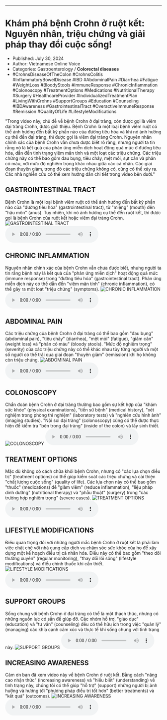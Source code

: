 
---

# Khám phá bệnh Crohn ở ruột kết: Nguyên nhân, triệu chứng và giải pháp thay đổi cuộc sống!

- Published: July 30, 2024
- Author: Vietnamese Online Voice
- Categories: Gastroenterology / **Colorectal diseases**
- #CrohnsDiseaseOfTheColon #CrohnsColitis #InflammatoryBowelDisease #IBD #AbdominalPain #Diarrhea #Fatigue #WeightLoss #BloodyStools #ImmuneResponse #ChronicInflammation #Colonoscopy #TreatmentOptions #Medications #NutritionalTherapy #Surgery #HealthcareProvider #IndividualizedTreatmentPlan #LivingWithCrohns #SupportGroups #Education #Counseling #IBDAwareness #GastrointestinalTract #OveractiveImmuneResponse #Remission #QualityOfLife #LifestyleModifications

"Trong video này, chủ đề về bệnh Crohn ở đại tràng, còn được gọi là viêm đại tràng Crohn, được giới thiệu. Bệnh Crohn là một loại bệnh viêm ruột có thể ảnh hưởng đến bất kỳ phần nào của đường tiêu hóa và khi nó ảnh hưởng cụ thể đến đại tràng, thì được gọi là viêm đại tràng Crohn. Nguyên nhân chính xác của bệnh Crohn vẫn chưa được biết rõ ràng, nhưng người ta tin rằng nó là kết quả của phản ứng miễn dịch hoạt động quá mức ở đường tiêu hóa, dẫn đến tình trạng viêm mãn tính và một loạt các triệu chứng. Các triệu chứng này có thể bao gồm đau bụng, tiêu chảy, mệt mỏi, sụt cân và phân có máu, với mức độ nghiêm trọng khác nhau giữa các cá nhân. Các giai đoạn thuyên giảm, trong đó các triệu chứng không có, cũng có thể xảy ra. Các nhà nghiên cứu có thể xem hướng dẫn chi tiết trong video bên dưới."


## GASTROINTESTINAL TRACT

Bệnh Crohn là một loại bệnh viêm ruột có thể ảnh hưởng đến bất kỳ phần nào của "đường tiêu hóa" (gastrointestinal tract), từ "miệng" (mouth) đến "hậu môn" (anus). Tuy nhiên, khi nó ảnh hưởng cụ thể đến ruột kết, thì được gọi là bệnh Crohn của ruột kết hoặc viêm đại tràng Crohn.
![GASTROINTESTINAL TRACT](https://http-archiver-apis-production-80.schnworks.com/storage/images/transitions/2024-07-30/transition-19907319465-Montserrat-Black-9C27B0.jpg)
<audio controls>
    <source src="https://http-archiver-apis-production-80.schnworks.com/storage/storage/audio/file-12643554400.mp3" type="audio/mpeg">
</audio>



## CHRONIC INFLAMMATION

Nguyên nhân chính xác của bệnh Crohn vẫn chưa được biết, nhưng người ta tin rằng bệnh này là kết quả của "phản ứng miễn dịch" hoạt động quá mức (immune response) trong "đường tiêu hóa" (gastrointestinal tract). Phản ứng miễn dịch này có thể dẫn đến "viêm mãn tính" (chronic inflammation), có thể gây ra một loạt "triệu chứng" (symptoms).
![CHRONIC INFLAMMATION](https://http-archiver-apis-production-80.schnworks.com/storage/images/transitions/2024-07-30/transition--22118654867-Montserrat-SemiBold-303F9F.jpg)
<audio controls>
    <source src="https://http-archiver-apis-production-80.schnworks.com/storage/storage/audio/file-6271781318.mp3" type="audio/mpeg">
</audio>



## ABDOMINAL PAIN

Các triệu chứng của bệnh Crohn ở đại tràng có thể bao gồm "đau bụng" (abdominal pain), "tiêu chảy" (diarrhea), "mệt mỏi" (fatigue), "giảm cân" (weight loss) và "phân có máu" (bloody stools). "Mức độ nghiêm trọng" (severity) của các triệu chứng này có thể khác nhau tùy từng người và một số người có thể trải qua giai đoạn "thuyên giảm" (remission) khi họ không còn triệu chứng.
![ABDOMINAL PAIN](https://http-archiver-apis-production-80.schnworks.com/storage/images/transitions/2024-07-30/transition-15401491639-Montserrat-Regular-283593.jpg)
<audio controls>
    <source src="https://http-archiver-apis-production-80.schnworks.com/storage/storage/audio/file-6386713696.mp3" type="audio/mpeg">
</audio>



## COLONOSCOPY

Chẩn đoán bệnh Crohn ở đại tràng thường bao gồm sự kết hợp của "khám sức khỏe" (physical examinations), "tiền sử bệnh" (medical history), "xét nghiệm trong phòng thí nghiệm" (laboratory tests) và "nghiên cứu hình ảnh" (imaging studies). "Nội soi đại tràng" (colonoscopy) cũng có thể được thực hiện để kiểm tra "bên trong đại tràng" (inside of the colon) và lấy sinh thiết.
![COLONOSCOPY](https://http-archiver-apis-production-80.schnworks.com/storage/images/transitions/2024-07-30/transition-10851240221-Montserrat-SemiBold-1A237E.jpg)
<audio controls>
    <source src="https://http-archiver-apis-production-80.schnworks.com/storage/storage/audio/file-23397678253.mp3" type="audio/mpeg">
</audio>



## TREATMENT OPTIONS

Mặc dù không có cách chữa khỏi bệnh Crohn, nhưng có "các lựa chọn điều trị" (treatment options) có thể giúp kiểm soát các triệu chứng và cải thiện "chất lượng cuộc sống" (quality of life). Các lựa chọn này có thể bao gồm "thuốc" (medications) để "giảm viêm" (reduce inflammation), "liệu pháp dinh dưỡng" (nutritional therapy) và "phẫu thuật" (surgery) trong "các trường hợp nghiêm trọng" (severe cases).
![TREATMENT OPTIONS](https://http-archiver-apis-production-80.schnworks.com/storage/images/transitions/2024-07-30/transition-10485062037-Montserrat-Regular-004895.jpg)
<audio controls>
    <source src="https://http-archiver-apis-production-80.schnworks.com/storage/storage/audio/file-3164568384.mp3" type="audio/mpeg">
</audio>



## LIFESTYLE MODIFICATIONS

Điều quan trọng đối với những người mắc bệnh Crohn ở ruột kết là phải làm việc chặt chẽ với nhà cung cấp dịch vụ chăm sóc sức khỏe của họ để xây dựng một kế hoạch điều trị cá nhân hóa. Điều này có thể bao gồm "theo dõi thường xuyên" (regular monitoring), "thay đổi lối sống" (lifestyle modifications) và điều chỉnh thuốc khi cần thiết.
![LIFESTYLE MODIFICATIONS](https://http-archiver-apis-production-80.schnworks.com/storage/images/transitions/2024-07-30/transition-1452859054-Montserrat-Black-673AB7.jpg)
<audio controls>
    <source src="https://http-archiver-apis-production-80.schnworks.com/storage/storage/audio/file-2433309376.mp3" type="audio/mpeg">
</audio>



## SUPPORT GROUPS

Sống chung với bệnh Crohn ở đại tràng có thể là một thách thức, nhưng có những nguồn lực có sẵn để giúp đỡ. Các nhóm hỗ trợ, "giáo dục" (education) và "tư vấn" (counseling) đều có thể hữu ích trong việc "quản lý" (managing) các khía cạnh cảm xúc và thực tế khi sống chung với tình trạng này.
![SUPPORT GROUPS](https://http-archiver-apis-production-80.schnworks.com/storage/images/transitions/2024-07-30/transition-10968173822-Montserrat-SemiBold-004895.jpg)
<audio controls>
    <source src="https://http-archiver-apis-production-80.schnworks.com/storage/storage/audio/file-13681185087.mp3" type="audio/mpeg">
</audio>



## INCREASING AWARENESS

Cảm ơn bạn đã xem video này về bệnh Crohn ở ruột kết. Bằng cách "nâng cao nhận thức" (increasing awareness) và "hiểu biết" (understanding) về tình trạng này, chúng tôi có thể giúp "hỗ trợ" (support) những người bị ảnh hưởng và hướng tới "phương pháp điều trị tốt hơn" (better treatments) và "kết quả" (outcomes).
![INCREASING AWARENESS](https://http-archiver-apis-production-80.schnworks.com/storage/images/transitions/2024-07-30/transition-15899539201-Montserrat-SemiBold-4A148C.jpg)
<audio controls>
    <source src="https://http-archiver-apis-production-80.schnworks.com/storage/storage/audio/file-1648502140.mp3" type="audio/mpeg">
</audio>

